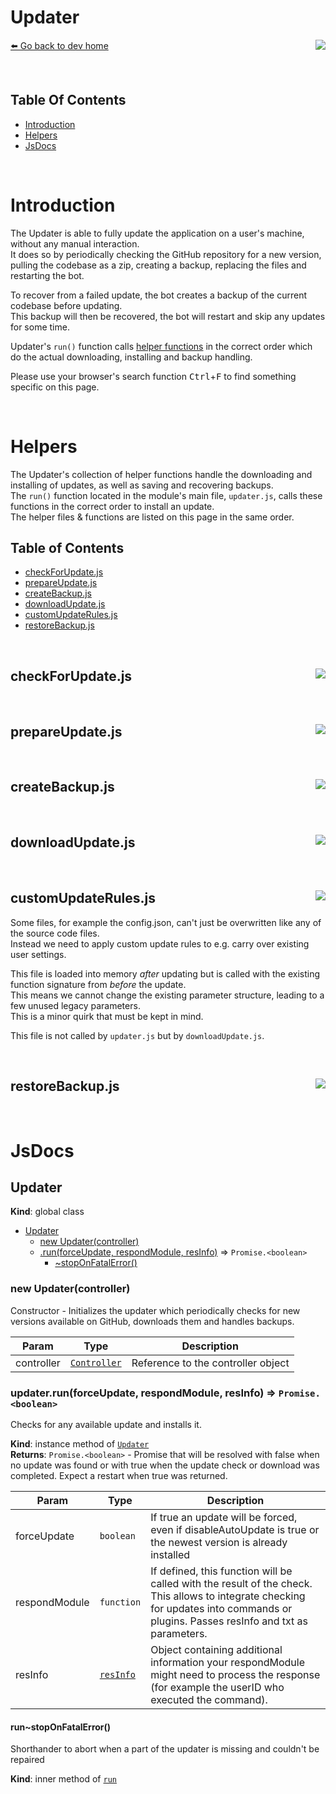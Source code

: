# Updater
[⬅️ Go back to dev home](../#readme) <a href="/src/updater/updater.js" target="_blank"><img align="right" src="https://img.shields.io/badge/<%2F>%20Source-darkcyan"></a>

&nbsp;

## Table Of Contents

- [Introduction](#introduction)
- [Helpers](#helpers)
- [JsDocs](#jsDocs)

&nbsp;

<a id="introduction"></a>

# Introduction
The Updater is able to fully update the application on a user's machine, without any manual interaction.  
It does so by periodically checking the GitHub repository for a new version, pulling the codebase as a zip, creating a backup, replacing the files and restarting the bot.  

To recover from a failed update, the bot creates a backup of the current codebase before updating.  
This backup will then be recovered, the bot will restart and skip any updates for some time.  

Updater's `run()` function calls [helper functions](#helpers) in the correct order which do the actual downloading, installing and backup handling.

Please use your browser's search function <kbd>Ctrl</kbd>+<kbd>F</kbd> to find something specific on this page.

&nbsp;

<a id="helpers"></a>

# Helpers
The Updater's collection of helper functions handle the downloading and installing of updates, as well as saving and recovering backups.  
The `run()` function located in the module's main file, `updater.js`, calls these functions in the correct order to install an update.  
The helper files & functions are listed on this page in the same order.

## Table of Contents
- [checkForUpdate.js](#helpers-checkforupdate)
- [prepareUpdate.js](#helpers-prepareupdate)
- [createBackup.js](#helpers-createbackup)
- [downloadUpdate.js](#helpers-downloadupdate)
- [customUpdateRules.js](#helpers-customupdaterules)
- [restoreBackup.js](#helpers-restorebackup)

&nbsp;

<a id="helpers-checkforupdate"></a>

## checkForUpdate.js <a href="/src/updater/helpers/checkForUpdate.js" target="_blank"><img align="right" src="https://img.shields.io/badge/<%2F>%20Source-darkcyan"></a>

&nbsp;

<a id="helpers-prepareupdate"></a>

## prepareUpdate.js <a href="/src/updater/helpers/prepareUpdate.js" target="_blank"><img align="right" src="https://img.shields.io/badge/<%2F>%20Source-darkcyan"></a>

&nbsp;

<a id="helpers-createbackup"></a>

## createBackup.js <a href="/src/updater/helpers/createBackup.js" target="_blank"><img align="right" src="https://img.shields.io/badge/<%2F>%20Source-darkcyan"></a>

&nbsp;

<a id="helpers-downloadupdate"></a>

## downloadUpdate.js <a href="/src/updater/helpers/downloadUpdate.js" target="_blank"><img align="right" src="https://img.shields.io/badge/<%2F>%20Source-darkcyan"></a>

&nbsp;

<a id="helpers-customupdaterules"></a>

## customUpdateRules.js <a href="/src/updater/helpers/customUpdateRules.js" target="_blank"><img align="right" src="https://img.shields.io/badge/<%2F>%20Source-darkcyan"></a>
Some files, for example the config.json, can't just be overwritten like any of the source code files.  
Instead we need to apply custom update rules to e.g. carry over existing user settings.  

This file is loaded into memory *after* updating but is called with the existing function signature from *before* the update.  
This means we cannot change the existing parameter structure, leading to a few unused legacy parameters.  
This is a minor quirk that must be kept in mind.  

This file is not called by `updater.js` but by `downloadUpdate.js`.

&nbsp;

<a id="helpers-restorebackup"></a>

## restoreBackup.js <a href="/src/updater/helpers/restoreBackup.js" target="_blank"><img align="right" src="https://img.shields.io/badge/<%2F>%20Source-darkcyan"></a>

&nbsp;

<a id="jsDocs"></a>

# JsDocs
<a name="Updater"></a>

## Updater
**Kind**: global class  

* [Updater](#Updater)
    * [new Updater(controller)](#new_Updater_new)
    * [.run(forceUpdate, respondModule, resInfo)](#Updater+run) ⇒ <code>Promise.&lt;boolean&gt;</code>
        * [~stopOnFatalError()](#Updater+run..stopOnFatalError)

<a name="new_Updater_new"></a>

### new Updater(controller)
Constructor - Initializes the updater which periodically checks for new versions available on GitHub, downloads them and handles backups.


| Param | Type | Description |
| --- | --- | --- |
| controller | [<code>Controller</code>](#Controller) | Reference to the controller object |

<a name="Updater+run"></a>

### updater.run(forceUpdate, respondModule, resInfo) ⇒ <code>Promise.&lt;boolean&gt;</code>
Checks for any available update and installs it.

**Kind**: instance method of [<code>Updater</code>](#Updater)  
**Returns**: <code>Promise.&lt;boolean&gt;</code> - Promise that will be resolved with false when no update was found or with true when the update check or download was completed. Expect a restart when true was returned.  

| Param | Type | Description |
| --- | --- | --- |
| forceUpdate | <code>boolean</code> | If true an update will be forced, even if disableAutoUpdate is true or the newest version is already installed |
| respondModule | <code>function</code> | If defined, this function will be called with the result of the check. This allows to integrate checking for updates into commands or plugins. Passes resInfo and txt as parameters. |
| resInfo | [<code>resInfo</code>](#resInfo) | Object containing additional information your respondModule might need to process the response (for example the userID who executed the command). |

<a name="Updater+run..stopOnFatalError"></a>

#### run~stopOnFatalError()
Shorthander to abort when a part of the updater is missing and couldn't be repaired

**Kind**: inner method of [<code>run</code>](#Updater+run)  
